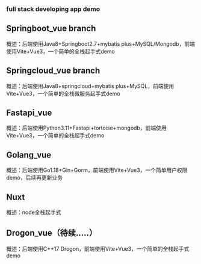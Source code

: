 ### full stack developing app demo
## Springboot_vue branch
概述：后端使用Java8+Springboot2.7+mybatis plus+MySQL/Mongodb，前端使用Vite+Vue3，一个简单的全栈起手式demo

## Springcloud_vue branch
概述：后端使用Java8+springcloud+mybatis plus+MySQL，前端使用Vite+Vue3，一个简单的全栈微服务起手式demo

## Fastapi_vue
概述：后端使用Python3.11+Fastapi+tortoise+mongodb，前端使用Vite+Vue3，一个简单的全栈起手式demo

## Golang_vue
概述：后端使用Go1.18+Gin+Gorm，前端使用Vite+Vue3，一个简单用户权限demo，后续再更新业务

## Nuxt
概述：node全栈起手式

## Drogon_vue（待续.....）
概述：后端使用C++17 Drogon，前端使用Vite+Vue3，一个简单的全栈起手式demo